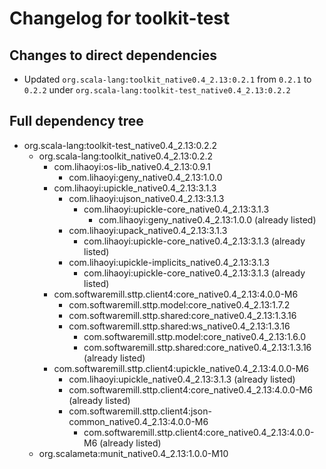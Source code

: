 # Changelog for toolkit-test

## Changes to direct dependencies
 - Updated `org.scala-lang:toolkit_native0.4_2.13:0.2.1` from `0.2.1` to `0.2.2` under `org.scala-lang:toolkit-test_native0.4_2.13:0.2.2`

## Full dependency tree

 - org.scala-lang:toolkit-test_native0.4_2.13:0.2.2
   - org.scala-lang:toolkit_native0.4_2.13:0.2.2
     - com.lihaoyi:os-lib_native0.4_2.13:0.9.1
       - com.lihaoyi:geny_native0.4_2.13:1.0.0
     - com.lihaoyi:upickle_native0.4_2.13:3.1.3
       - com.lihaoyi:ujson_native0.4_2.13:3.1.3
         - com.lihaoyi:upickle-core_native0.4_2.13:3.1.3
           - com.lihaoyi:geny_native0.4_2.13:1.0.0 (already listed)
       - com.lihaoyi:upack_native0.4_2.13:3.1.3
         - com.lihaoyi:upickle-core_native0.4_2.13:3.1.3 (already listed)
       - com.lihaoyi:upickle-implicits_native0.4_2.13:3.1.3
         - com.lihaoyi:upickle-core_native0.4_2.13:3.1.3 (already listed)
     - com.softwaremill.sttp.client4:core_native0.4_2.13:4.0.0-M6
       - com.softwaremill.sttp.model:core_native0.4_2.13:1.7.2
       - com.softwaremill.sttp.shared:core_native0.4_2.13:1.3.16
       - com.softwaremill.sttp.shared:ws_native0.4_2.13:1.3.16
         - com.softwaremill.sttp.model:core_native0.4_2.13:1.6.0
         - com.softwaremill.sttp.shared:core_native0.4_2.13:1.3.16 (already listed)
     - com.softwaremill.sttp.client4:upickle_native0.4_2.13:4.0.0-M6
       - com.lihaoyi:upickle_native0.4_2.13:3.1.3 (already listed)
       - com.softwaremill.sttp.client4:core_native0.4_2.13:4.0.0-M6 (already listed)
       - com.softwaremill.sttp.client4:json-common_native0.4_2.13:4.0.0-M6
         - com.softwaremill.sttp.client4:core_native0.4_2.13:4.0.0-M6 (already listed)
   - org.scalameta:munit_native0.4_2.13:1.0.0-M10
